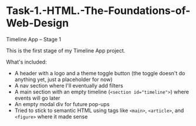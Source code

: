# Task-1.-HTML.-The-Foundations-of-Web-Design
Timeline App – Stage 1

This is the first stage of my Timeline App project.

What's included:
- A header with a logo and a theme toggle button (the toggle doesn't do anything yet, just a placeholder for now)
- A nav section where I'll eventually add filters
- A main section with an empty timeline (`<section id="timeline">`) where events will go later
- An empty modal div for future pop-ups
- Tried to stick to semantic HTML using tags like `<main>`, `<article>`, and `<figure>` where it made sense
